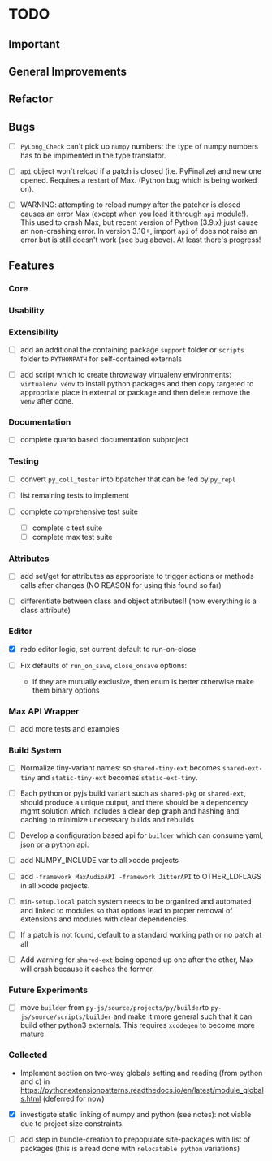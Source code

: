 # TODO

## Important


## General Improvements


## Refactor


## Bugs

- [ ] `PyLong_Check` can't pick up `numpy` numbers: the type of numpy numbers has to be implmented in the type translator.

- [ ] `api` object won't reload if a patch is closed (i.e. PyFinalize) and new one opened. Requires a restart of Max. (Python bug which is being worked on).

- [ ] WARNING: attempting to reload numpy after the patcher is closed causes an error Max (except when you load it through `api` module!). This used to crash Max, but recent version of Python (3.9.x) just cause an non-crashing error. In version 3.10+,  import `api` of does not raise an error but is still doesn't work (see bug above). At least there's progress!

## Features

### Core


### Usability


### Extensibility

- [ ] add an additional the containing package `support` folder or `scripts` folder to `PYTHONPATH` for self-contained externals

- [ ] add script which to create throwaway virtualenv environments: `virtualenv venv` to install python packages and then copy targeted to appropriate place in external or package and then delete remove the `venv` after done.

### Documentation

- [ ] complete quarto based documentation subproject

### Testing

- [ ] convert `py_coll_tester` into bpatcher that can be fed by `py_repl`

- [ ] list remaining tests to implement

- [ ] complete comprehensive test suite
  - [ ] complete c test suite
  - [ ] complete max test suite

### Attributes

- [ ] add set/get for attributes as appropriate to trigger actions or methods calls
      after changes (NO REASON for using this found so far)

- [ ] differentiate between class and object attributes!! (now everything is a class attribute)

### Editor

- [x] redo editor logic, set current default to run-on-close

- [ ] Fix defaults of `run_on_save`, `close_onsave` options:
  - if they are mutually exclusive, then enum is better otherwise make them binary options

### Max API Wrapper

- [ ] add more tests and examples

### Build System

- [ ] Normalize tiny-variant names: so `shared-tiny-ext` becomes `shared-ext-tiny` and `static-tiny-ext` becomes `static-ext-tiny`.

- [ ] Each python or pyjs build variant such as `shared-pkg` or `shared-ext`, should produce a unique output, and there should be a dependency mgmt solution which includes a clear dep graph and hashing and caching to minimize unecessary builds and rebuilds

- [ ] Develop a configuration based api for `builder` which can consume yaml, json or a python api.

- [ ] add NUMPY_INCLUDE var to all xcode projects

- [ ] add `-framework MaxAudioAPI -framework JitterAPI` to OTHER_LDFLAGS in all xcode projects.

- [ ] `min-setup.local` patch system needs to be organized and automated and linked to modules so that options lead to proper removal of extensions and modules with clear dependencies.

- [ ] If a patch is not found, default to a standard working path or no patch at all

- [ ] Add warning for `shared-ext` being opened up one after the other, Max will crash because it caches the former.

### Future Experiments

- [ ] move `builder` from `py-js/source/projects/py/builder`to `py-js/source/scripts/builder` and make it more general such that it can build other python3 externals. This requires `xcodegen` to become more mature.

### Collected

- Implement section on two-way globals setting and reading (from python and c) in <https://pythonextensionpatterns.readthedocs.io/en/latest/module_globals.html> (deferred for now)

- [x] investigate static linking of numpy and python (see notes): not viable due to project size constraints.


- [ ] add step in bundle-creation to prepopulate site-packages with list of packages (this is alread done with `relocatable python` variations)
